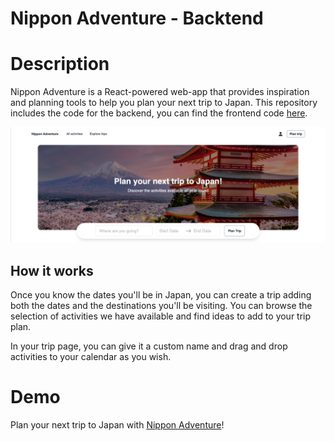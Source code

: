 # Nippon Adventure - Backtend

# Description

Nippon Adventure is a React-powered web-app that provides inspiration and planning tools to help you plan your next trip to Japan. This repository includes the code for the backend, you can find the frontend code [here](https://github.com/japan-lovers/japan-planner-frontend).

<img src="./public/nipponadventure.jpg"/>

## How it works

Once you know the dates you'll be in Japan, you can create a trip adding both the dates and the destinations you'll be visiting. You can browse the selection of activities we have available and find ideas to add to your trip plan.

In your trip page, you can give it a custom name and drag and drop activities to your calendar as you wish.

# Demo

Plan your next trip to Japan with [Nippon Adventure](https://nippon-adventure.netlify.app/)!
